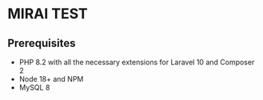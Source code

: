 # MIRAI TEST

## Prerequisites

- PHP 8.2 with all the necessary extensions for Laravel 10 and Composer 2
- Node 18+ and NPM
- MySQL 8

